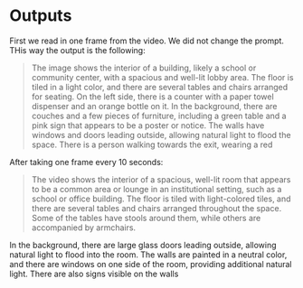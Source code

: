# Outputs

First we read in one frame from the video. We did not change the prompt. THis way the output is the following:

> The image shows the interior of a building, likely a school or community center, with a spacious and well-lit lobby area. The floor is tiled in a light color, and there are several tables and chairs arranged for seating. On the left side, there is a counter with a paper towel dispenser and an orange bottle on it. In the background, there are couches and a few pieces of furniture, including a green table and a pink sign that appears to be a poster or notice. The walls have windows and doors leading outside, allowing natural light to flood the space. There is a person walking towards the exit, wearing a red

After taking one frame every 10 seconds:

> The video shows the interior of a spacious, well-lit room that appears to be a common area or lounge in an institutional setting, such as a school or office building. The floor is tiled with light-colored tiles, and there are several tables and chairs arranged throughout the space. Some of the tables have stools around them, while others are accompanied by armchairs.

In the background, there are large glass doors leading outside, allowing natural light to flood into the room. The walls are painted in a neutral color, and there are windows on one side of the room, providing additional natural light. There are also signs visible on the walls
